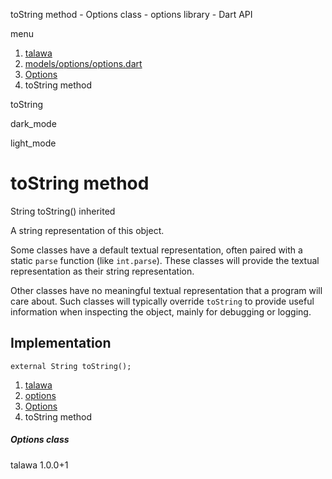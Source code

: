 




toString method - Options class - options library - Dart API







menu

1. [talawa](../../index.html)
2. [models/options/options.dart](../../models_options_options/models_options_options-library.html)
3. [Options](../../models_options_options/Options-class.html)
4. toString method

toString


dark\_mode

light\_mode




# toString method


String
toString()
inherited

A string representation of this object.

Some classes have a default textual representation,
often paired with a static `parse` function (like `int.parse`).
These classes will provide the textual representation as
their string representation.

Other classes have no meaningful textual representation
that a program will care about.
Such classes will typically override `toString` to provide
useful information when inspecting the object,
mainly for debugging or logging.


## Implementation

```
external String toString();
```

 


1. [talawa](../../index.html)
2. [options](../../models_options_options/models_options_options-library.html)
3. [Options](../../models_options_options/Options-class.html)
4. toString method

##### Options class





talawa
1.0.0+1






